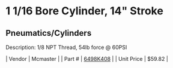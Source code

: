 # 1 1/16 Bore Cylinder, 14" Stroke
## Pneumatics/Cylinders
Description: 	1/8 NPT Thread, 54lb force @ 60PSI 

| Vendor | Mcmaster | 
| Part # | [6498K408](http://www.mcmaster.com/) | 
| Unit Price | $59.82 | 
